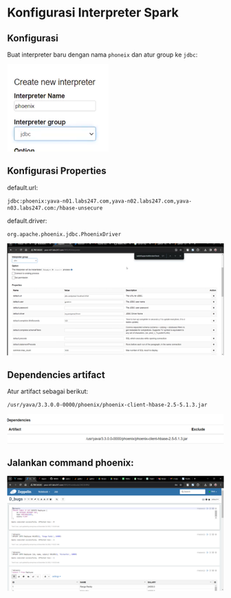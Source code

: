 # Konfigurasi Interpreter Spark

## Konfigurasi
Buat interpreter baru dengan nama `phoneix` dan atur group ke `jdbc`:

![Alt text](image-16.png)

## Konfigurasi Properties

default.url:

```
jdbc:phoenix:yava-n01.labs247.com,yava-n02.labs247.com,yava-n03.labs247.com:/hbase-unsecure
```

default.driver:

```
org.apache.phoenix.jdbc.PhoenixDriver
```

![Alt text](image-17.png)

## Dependencies artifact

Atur artifact sebagai berikut:

```
/usr/yava/3.3.0.0-0000/phoenix/phoenix-client-hbase-2.5-5.1.3.jar
```

![Alt text](image-18.png)

## Jalankan command phoenix:

![Alt text](image-19.png)